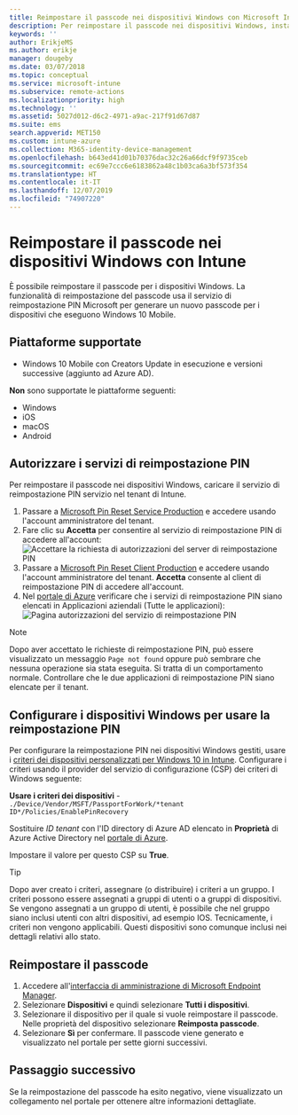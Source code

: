 ```yaml
---
title: Reimpostare il passcode nei dispositivi Windows con Microsoft Intune - Azure | Microsoft Docs
description: Per reimpostare il passcode nei dispositivi Windows, installare il servizio di reimpostazione PIN Microsoft e il client di reimpostazione PIN Microsoft, creare i criteri dei dispositivi tramite l'ID directory di Azure Active Directory e reimpostare il passcode nel portale di Azure usando Microsoft Intune.
keywords: ''
author: ErikjeMS
ms.author: erikje
manager: dougeby
ms.date: 03/07/2018
ms.topic: conceptual
ms.service: microsoft-intune
ms.subservice: remote-actions
ms.localizationpriority: high
ms.technology: ''
ms.assetid: 5027d012-d6c2-4971-a9ac-217f91d67d87
ms.suite: ems
search.appverid: MET150
ms.custom: intune-azure
ms.collection: M365-identity-device-management
ms.openlocfilehash: b643ed41d01b70376dac32c26a66dcf9f9735ceb
ms.sourcegitcommit: ec69e7ccc6e6183862a48c1b03ca6a3bf573f354
ms.translationtype: HT
ms.contentlocale: it-IT
ms.lasthandoff: 12/07/2019
ms.locfileid: "74907220"
---
```

# <a name="reset-the-passcode-on-windows-devices-using-intune"></a>Reimpostare il passcode nei dispositivi Windows con Intune

È possibile reimpostare il passcode per i dispositivi Windows. La funzionalità di reimpostazione del passcode usa il servizio di reimpostazione PIN Microsoft per generare un nuovo passcode per i dispositivi che eseguono Windows 10 Mobile. 

## <a name="supported-platforms"></a>Piattaforme supportate

- Windows 10 Mobile con Creators Update in esecuzione e versioni successive (aggiunto ad Azure AD).

**Non** sono supportate le piattaforme seguenti:
- Windows
- iOS
- macOS
- Android

## <a name="authorize-the-pin-reset-services"></a>Autorizzare i servizi di reimpostazione PIN

Per reimpostare il passcode nei dispositivi Windows, caricare il servizio di reimpostazione PIN servizio nel tenant di Intune.

1. Passare a [Microsoft Pin Reset Service Production](https://login.windows.net/common/oauth2/authorize?response_type=code&client_id=b8456c59-1230-44c7-a4a2-99b085333e84&resource=https%3A%2F%2Fgraph.windows.net&redirect_uri=https%3A%2F%2Fcred.microsoft.com&state=e9191523-6c2f-4f1d-a4f9-c36f26f89df0&prompt=admin_consent) e accedere usando l'account amministratore del tenant.
2. Fare clic su **Accetta** per consentire al servizio di reimpostazione PIN di accedere all'account: ![Accettare la richiesta di autorizzazioni del server di reimpostazione PIN](./media/device-windows-pin-reset/pin-reset-service-home-screen.png)
3. Passare a [Microsoft Pin Reset Client Production](https://login.windows.net/common/oauth2/authorize?response_type=code&client_id=9115dd05-fad5-4f9c-acc7-305d08b1b04e&resource=https%3A%2F%2Fcred.microsoft.com%2F&redirect_uri=ms-appx-web%3A%2F%2FMicrosoft.AAD.BrokerPlugin%2F9115dd05-fad5-4f9c-acc7-305d08b1b04e&state=6765f8c5-f4a7-4029-b667-46a6776ad611&prompt=admin_consent) e accedere usando l'account amministratore del tenant. **Accetta** consente al client di reimpostazione PIN di accedere all'account.
4. Nel [portale di Azure](https://portal.azure.com) verificare che i servizi di reimpostazione PIN siano elencati in Applicazioni aziendali (Tutte le applicazioni): ![Pagina autorizzazioni del servizio di reimpostazione PIN](./media/device-windows-pin-reset/pin-reset-service-application.png)

> [!NOTE]
> Dopo aver accettato le richieste di reimpostazione PIN, può essere visualizzato un messaggio `Page not found` oppure può sembrare che nessuna operazione sia stata eseguita. Si tratta di un comportamento normale. Controllare che le due applicazioni di reimpostazione PIN siano elencate per il tenant.

## <a name="configure-windows-devices-to-use-pin-reset"></a>Configurare i dispositivi Windows per usare la reimpostazione PIN

Per configurare la reimpostazione PIN nei dispositivi Windows gestiti, usare i [criteri dei dispositivi personalizzati per Windows 10 in Intune](../configuration/custom-settings-windows-10.md). Configurare i criteri usando il provider del servizio di configurazione (CSP) dei criteri di Windows seguente:

**Usare i criteri dei dispositivi** - `./Device/Vendor/MSFT/PassportForWork/*tenant ID*/Policies/EnablePinRecovery`

Sostituire *ID tenant* con l'ID directory di Azure AD elencato in **Proprietà** di Azure Active Directory nel [portale di Azure](https://portal.azure.com).

Impostare il valore per questo CSP su **True**.

> [!TIP]
> Dopo aver creato i criteri, assegnare (o distribuire) i criteri a un gruppo. I criteri possono essere assegnati a gruppi di utenti o a gruppi di dispositivi. Se vengono assegnati a un gruppo di utenti, è possibile che nel gruppo siano inclusi utenti con altri dispositivi, ad esempio IOS. Tecnicamente, i criteri non vengono applicabili. Questi dispositivi sono comunque inclusi nei dettagli relativi allo stato.

## <a name="reset-the-passcode"></a>Reimpostare il passcode

1. Accedere all'[interfaccia di amministrazione di Microsoft Endpoint Manager](https://go.microsoft.com/fwlink/?linkid=2109431). 
2. Selezionare **Dispositivi** e quindi selezionare **Tutti i dispositivi**.
3. Selezionare il dispositivo per il quale si vuole reimpostare il passcode. Nelle proprietà del dispositivo selezionare **Reimposta passcode**.
4. Selezionare **Sì** per confermare. Il passcode viene generato e visualizzato nel portale per sette giorni successivi.

## <a name="next-step"></a>Passaggio successivo

Se la reimpostazione del passcode ha esito negativo, viene visualizzato un collegamento nel portale per ottenere altre informazioni dettagliate.
